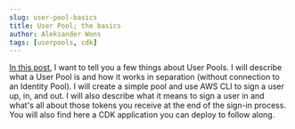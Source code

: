 ```yaml
---
slug: user-pool-basics
title: User Pool; the basics
author: Aleksander Wons
tags: [userpools, cdk]
---
```


[In this post](https://cloudbyexample.io/part-1-aws-cognito-user-pool-the-basics/), I want to tell you a few things about User Pools. I will describe what a User Pool is and how it works in separation (without connection to an Identity Pool). I will create a simple pool and use AWS CLI to sign a user up, in, and out. I will also describe what it means to sign a user in and what's all about those tokens you receive at the end of the sign-in process. You will also find here a CDK application you can deploy to follow along.